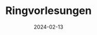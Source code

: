 ---
title: "Ringvorlesungen"
description: "Summaries by Jan Schulz-Nigmann"
tags: [SEM]
date: 2024-02-13
draft: false
---
